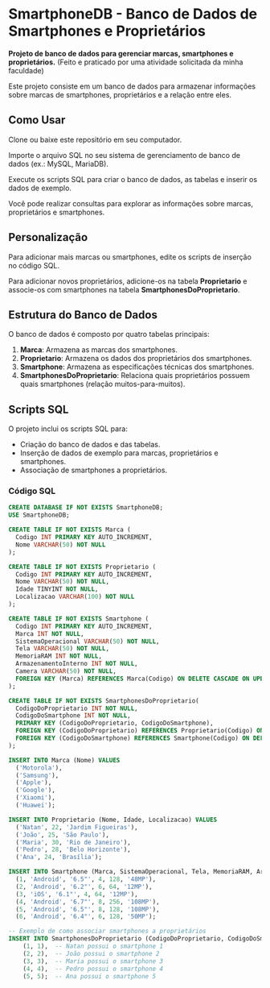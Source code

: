 # SmartphoneDB - Banco de Dados de Smartphones e Proprietários

**Projeto de banco de dados para gerenciar marcas, smartphones e proprietários.**
(Feito e praticado por uma atividade solicitada da minha faculdade)

Este projeto consiste em um banco de dados para armazenar informações sobre marcas de smartphones, proprietários e a relação entre eles.

## Como Usar
Clone ou baixe este repositório em seu computador.

Importe o arquivo SQL no seu sistema de gerenciamento de banco de dados (ex.: MySQL, MariaDB).

Execute os scripts SQL para criar o banco de dados, as tabelas e inserir os dados de exemplo.

Você pode realizar consultas para explorar as informações sobre marcas, proprietários e smartphones.

## Personalização
Para adicionar mais marcas ou smartphones, edite os scripts de inserção no código SQL.

Para adicionar novos proprietários, adicione-os na tabela **Proprietario** e associe-os com smartphones na tabela **SmartphonesDoProprietario**.

## Estrutura do Banco de Dados

O banco de dados é composto por quatro tabelas principais:

1. **Marca**: Armazena as marcas dos smartphones.
2. **Proprietario**: Armazena os dados dos proprietários dos smartphones.
3. **Smartphone**: Armazena as especificações técnicas dos smartphones.
4. **SmartphonesDoProprietario**: Relaciona quais proprietários possuem quais smartphones (relação muitos-para-muitos).

## Scripts SQL

O projeto inclui os scripts SQL para:
- Criação do banco de dados e das tabelas.
- Inserção de dados de exemplo para marcas, proprietários e smartphones.
- Associação de smartphones a proprietários.

### Código SQL

```sql
CREATE DATABASE IF NOT EXISTS SmartphoneDB;
USE SmartphoneDB;

CREATE TABLE IF NOT EXISTS Marca (
  Codigo INT PRIMARY KEY AUTO_INCREMENT,
  Nome VARCHAR(50) NOT NULL
);

CREATE TABLE IF NOT EXISTS Proprietario (
  Codigo INT PRIMARY KEY AUTO_INCREMENT,
  Nome VARCHAR(50) NOT NULL,
  Idade TINYINT NOT NULL,
  Localizacao VARCHAR(100) NOT NULL
);

CREATE TABLE IF NOT EXISTS Smartphone (
  Codigo INT PRIMARY KEY AUTO_INCREMENT,
  Marca INT NOT NULL,
  SistemaOperacional VARCHAR(50) NOT NULL,
  Tela VARCHAR(50) NOT NULL,
  MemoriaRAM INT NOT NULL,
  ArmazenamentoInterno INT NOT NULL,
  Camera VARCHAR(50) NOT NULL,
  FOREIGN KEY (Marca) REFERENCES Marca(Codigo) ON DELETE CASCADE ON UPDATE CASCADE
);

CREATE TABLE IF NOT EXISTS SmartphonesDoProprietario(
  CodigoDoProprietario INT NOT NULL,
  CodigoDoSmartphone INT NOT NULL,
  PRIMARY KEY (CodigoDoProprietario, CodigoDoSmartphone),
  FOREIGN KEY (CodigoDoProprietario) REFERENCES Proprietario(Codigo) ON DELETE CASCADE ON UPDATE CASCADE,
  FOREIGN KEY (CodigoDoSmartphone) REFERENCES Smartphone(Codigo) ON DELETE CASCADE ON UPDATE CASCADE
);

INSERT INTO Marca (Nome) VALUES 
  ('Motorola'), 
  ('Samsung'), 
  ('Apple'), 
  ('Google'), 
  ('Xiaomi'), 
  ('Huawei');

INSERT INTO Proprietario (Nome, Idade, Localizacao) VALUES 
  ('Natan', 22, 'Jardim Figueiras'),
  ('João', 25, 'São Paulo'),
  ('Maria', 30, 'Rio de Janeiro'),
  ('Pedro', 28, 'Belo Horizonte'),
  ('Ana', 24, 'Brasília');

INSERT INTO Smartphone (Marca, SistemaOperacional, Tela, MemoriaRAM, ArmazenamentoInterno, Camera) VALUES 
  (1, 'Android', '6.5"', 4, 128, '48MP'),
  (2, 'Android', '6.2"', 6, 64, '12MP'),
  (3, 'iOS', '6.1"', 4, 64, '12MP'),
  (4, 'Android', '6.7"', 8, 256, '108MP'),
  (5, 'Android', '6.5"', 8, 128, '108MP'),
  (6, 'Android', '6.4"', 6, 128, '50MP');

-- Exemplo de como associar smartphones a proprietários
INSERT INTO SmartphonesDoProprietario (CodigoDoProprietario, CodigoDoSmartphone) VALUES 
    (1, 1),  -- Natan possui o smartphone 1
    (2, 2),  -- João possui o smartphone 2
    (3, 3),  -- Maria possui o smartphone 3
    (4, 4),  -- Pedro possui o smartphone 4
    (5, 5);  -- Ana possui o smartphone 5
